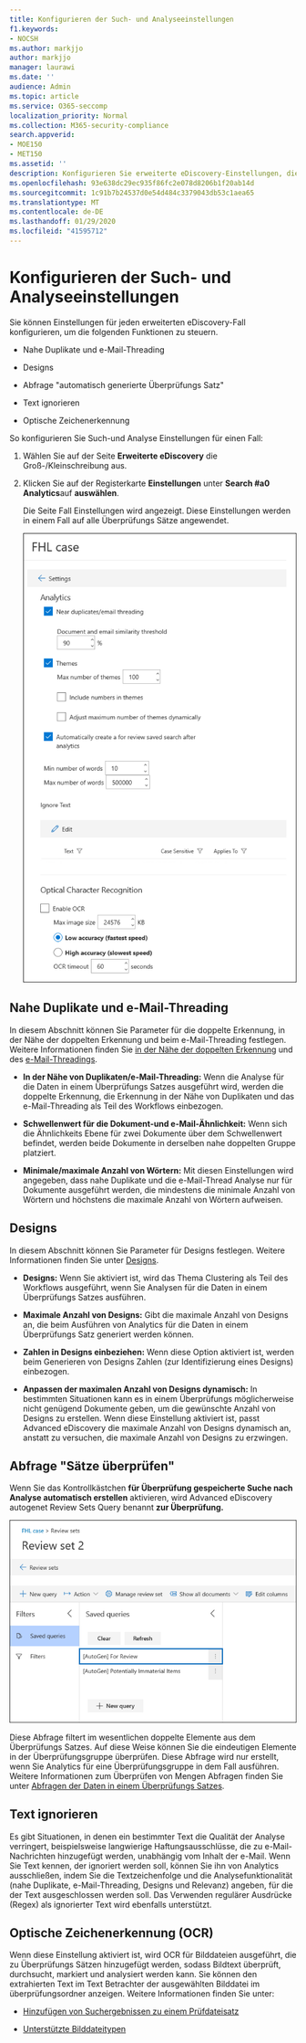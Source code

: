 ```yaml
---
title: Konfigurieren der Such- und Analyseeinstellungen
f1.keywords:
- NOCSH
ms.author: markjjo
author: markjjo
manager: laurawi
ms.date: ''
audience: Admin
ms.topic: article
ms.service: O365-seccomp
localization_priority: Normal
ms.collection: M365-security-compliance
search.appverid:
- MOE150
- MET150
ms.assetid: ''
description: Konfigurieren Sie erweiterte eDiscovery-Einstellungen, die für alle Überprüfungs Sätze in einem Fall gelten. Dies umfasst Einstellungen für Analyse und OCR.
ms.openlocfilehash: 93e638dc29ec935f86fc2e078d8206b1f20ab14d
ms.sourcegitcommit: 1c91b7b24537d0e54d484c3379043db53c1aea65
ms.translationtype: MT
ms.contentlocale: de-DE
ms.lasthandoff: 01/29/2020
ms.locfileid: "41595712"
---
```

# <a name="configure-search-and-analytics-settings"></a>Konfigurieren der Such- und Analyseeinstellungen

Sie können Einstellungen für jeden erweiterten eDiscovery-Fall konfigurieren, um die folgenden Funktionen zu steuern.

- Nahe Duplikate und e-Mail-Threading

- Designs

- Abfrage "automatisch generierte Überprüfungs Satz"

- Text ignorieren

- Optische Zeichenerkennung

So konfigurieren Sie Such-und Analyse Einstellungen für einen Fall:

1. Wählen Sie auf der Seite **Erweiterte eDiscovery** die Groß-/Kleinschreibung aus.

2. Klicken Sie auf der Registerkarte **Einstellungen** unter **Search #a0 Analytics**auf **auswählen**.

   Die Seite Fall Einstellungen wird angezeigt. Diese Einstellungen werden in einem Fall auf alle Überprüfungs Sätze angewendet.

   ![Konfigurieren von Analyse-und Sucheinstellungen für einen erweiterten eDiscovery-Fall](media/AeDCaseSettings.png)

## <a name="near-duplicates-and-email-threading"></a>Nahe Duplikate und e-Mail-Threading

In diesem Abschnitt können Sie Parameter für die doppelte Erkennung, in der Nähe der doppelten Erkennung und beim e-Mail-Threading festlegen. Weitere Informationen finden Sie [in der Nähe der doppelten Erkennung](near-duplicates.md) und des [e-Mail-Threadings](email-threading.md).

- **In der Nähe von Duplikaten/e-Mail-Threading:** Wenn die Analyse für die Daten in einem Überprüfungs Satzes ausgeführt wird, werden die doppelte Erkennung, die Erkennung in der Nähe von Duplikaten und das e-Mail-Threading als Teil des Workflows einbezogen.

- **Schwellenwert für die Dokument-und e-Mail-Ähnlichkeit:** Wenn sich die Ähnlichkeits Ebene für zwei Dokumente über dem Schwellenwert befindet, werden beide Dokumente in derselben nahe doppelten Gruppe platziert.

- **Minimale/maximale Anzahl von Wörtern:** Mit diesen Einstellungen wird angegeben, dass nahe Duplikate und die e-Mail-Thread Analyse nur für Dokumente ausgeführt werden, die mindestens die minimale Anzahl von Wörtern und höchstens die maximale Anzahl von Wörtern aufweisen.

## <a name="themes"></a>Designs

In diesem Abschnitt können Sie Parameter für Designs festlegen. Weitere Informationen finden Sie unter [Designs](themes-in-advanced-ediscovery.md).

- **Designs:** Wenn Sie aktiviert ist, wird das Thema Clustering als Teil des Workflows ausgeführt, wenn Sie Analysen für die Daten in einem Überprüfungs Satzes ausführen.

- **Maximale Anzahl von Designs:** Gibt die maximale Anzahl von Designs an, die beim Ausführen von Analytics für die Daten in einem Überprüfungs Satz generiert werden können.

- **Zahlen in Designs einbeziehen:** Wenn diese Option aktiviert ist, werden beim Generieren von Designs Zahlen (zur Identifizierung eines Designs) einbezogen. 

- **Anpassen der maximalen Anzahl von Designs dynamisch:** In bestimmten Situationen kann es in einem Überprüfungs möglicherweise nicht genügend Dokumente geben, um die gewünschte Anzahl von Designs zu erstellen. Wenn diese Einstellung aktiviert ist, passt Advanced eDiscovery die maximale Anzahl von Designs dynamisch an, anstatt zu versuchen, die maximale Anzahl von Designs zu erzwingen.

## <a name="review-set-query"></a>Abfrage "Sätze überprüfen"

Wenn Sie das Kontrollkästchen **für Überprüfung gespeicherte Suche nach Analyse automatisch erstellen** aktivieren, wird Advanced eDiscovery autogenet Review Sets Query benannt **zur Überprüfung.** 

![Die automatisch generierte Abfrage zur Überprüfung](media/AeDForReviewQuery.png)

Diese Abfrage filtert im wesentlichen doppelte Elemente aus dem Überprüfungs Satzes. Auf diese Weise können Sie die eindeutigen Elemente in der Überprüfungsgruppe überprüfen. Diese Abfrage wird nur erstellt, wenn Sie Analytics für eine Überprüfungsgruppe in dem Fall ausführen. Weitere Informationen zum Überprüfen von Mengen Abfragen finden Sie unter [Abfragen der Daten in einem Überprüfungs Satzes](review-set-search.md).

## <a name="ignore-text"></a>Text ignorieren

Es gibt Situationen, in denen ein bestimmter Text die Qualität der Analyse verringert, beispielsweise langwierige Haftungsausschlüsse, die zu e-Mail-Nachrichten hinzugefügt werden, unabhängig vom Inhalt der e-Mail. Wenn Sie Text kennen, der ignoriert werden soll, können Sie ihn von Analytics ausschließen, indem Sie die Textzeichenfolge und die Analysefunktionalität (nahe Duplikate, e-Mail-Threading, Designs und Relevanz) angeben, für die der Text ausgeschlossen werden soll. Das Verwenden regulärer Ausdrücke (Regex) als ignorierter Text wird ebenfalls unterstützt. 

## <a name="optical-character-recognition-ocr"></a>Optische Zeichenerkennung (OCR)

Wenn diese Einstellung aktiviert ist, wird OCR für Bilddateien ausgeführt, die zu Überprüfungs Sätzen hinzugefügt werden, sodass Bildtext überprüft, durchsucht, markiert und analysiert werden kann. Sie können den extrahierten Text im Text Betrachter der ausgewählten Bilddatei im überprüfungsordner anzeigen. Weitere Informationen finden Sie unter:

- [Hinzufügen von Suchergebnissen zu einem Prüfdateisatz](add-data-to-review-set.md#optical-character-recognition)

- [Unterstützte Bilddateitypen](supported-filetypes-ediscovery20.md#image)
